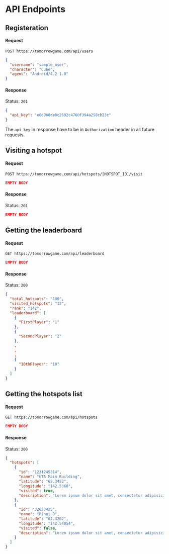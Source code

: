 # API Endpoints

## Registeration

#### Request
`POST https://tomorrowgame.com/api/users`
```json
{
  "username": "sample_user",
  "character": "Cube",
  "agent": "Android/4.2 1.0"
}
```

#### Response
Status: `201`
```json
{
  "api_key": "e6d968de8c2692c4760f394a258cb23c"
}
```

The `api_key` in response have to be in `Authorization` header in all future requests.

## Visiting a hotspot

#### Request
`POST https://tomorrowgame.com/api/hotspots/[HOTSPOT_ID]/visit`
```json
EMPTY BODY
```

#### Response
Status: `201`
```json
EMPTY BODY
```

## Getting the leaderboard

#### Request
`GET https://tomorrowgame.com/api/leaderboard`
```json
EMPTY BODY
```

#### Response
Status: `200`
```json
{
  "total_hotspots": "100",
  "visited_hotspots": "12",
  "rank": "142",
  "leaderboard": [
    {
      "FirstPlayer": "1"
    },
    {
      "SecondPlayer": "2"
    },
    .
    .
    .
    {
      "10thPlayer": "10"
    }
  ]
}
```

## Getting the hotspots list

#### Request
`GET https://tomorrowgame.com/api/hotspots`
```json
EMPTY BODY
```

#### Response
Status: `200`
```json
{
  "hotspots": [
    {
      "id": "1231245314",
      "name": "UTA Main Building",
      "latitude": "62.3452",
      "longitude": "142.5368",
      "visited": true,
      "description": "Lorem ipsum dolor sit amet, consectetur adipisicing elit, sed do eiusmod tempor incididunt ut labore et dolore magna aliqua. Ut enim ad minim veniam, quis nostrud exercitation ullamco laboris nisi ut aliquip ex ea commodo consequat. Duis aute irure dolor in reprehenderit in voluptate velit esse cillum dolore eu fugiat nulla pariatur. Excepteur sint occaecat cupidatat non proident, sunt in culpa qui officia deserunt mollit anim id est laborum."
    },
    {
      "id": "32623435",
      "name": "Pinni B",
      "latitude": "62.3202",
      "longitude": "142.54054",
      "visited": false,
      "description": "Lorem ipsum dolor sit amet, consectetur adipisicing elit, sed do eiusmod tempor incididunt ut labore et dolore magna aliqua. Ut enim ad minim veniam, quis nostrud exercitation ullamco laboris nisi ut aliquip ex ea commodo consequat. Duis aute irure dolor in reprehenderit in voluptate velit esse cillum dolore eu fugiat nulla pariatur. Excepteur sint occaecat cupidatat non proident, sunt in culpa qui officia deserunt mollit anim id est laborum."
    }
  ]
}
```
